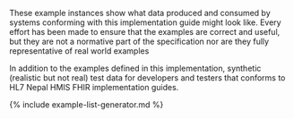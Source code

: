 These example instances show what data produced and consumed by systems conforming with this implementation guide might look like. Every effort has been made to ensure that the examples are correct and useful, but they are not a normative part of the specification nor are they fully representative of real world examples

In addition to the examples defined in this implementation, synthetic (realistic but not real) test data for developers and testers that conforms to HL7 Nepal HMIS FHIR implementation guides.

<!-- ================================================ -->
<!--  use this line to include an autogenerated list of all examples from the remove it if you would like to hand generate it -->
{% include example-list-generator.md %}
<!-- ================================================ -->